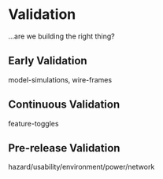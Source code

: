 # Validation

...are we building the right thing?

## Early Validation

model-simulations, wire-frames

## Continuous Validation

feature-toggles

## Pre-release Validation

hazard/usability/environment/power/network
